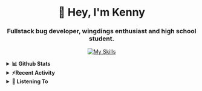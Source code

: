 <div align="center"> 

<h1> 👋 Hey, I'm Kenny </h1>
<h3> Fullstack bug developer, wingdings enthusiast and high school student. </h3>
 
[![My Skills](https://skillicons.dev/icons?i=js,ts,html,css,git)](https://skillicons.dev)
</div>
 
<details>
 <summary> <b>📊 Github Stats</b></summary>
  <br/>
  
[![GitHub Streak](https://github-readme-streak-stats.herokuapp.com?user=devkennyy&theme=dark&hide_border=true&date_format=M%20j%5B%2C%20Y%5D)](https://git.io/streak-stats)

![My GitHub stats](https://github-readme-stats.vercel.app/api?username=devkennyy&theme=slateorange&show_icons=true&title_color=f58804&hide_border=true&bg_color=101414&hide_title=true&count_private=true)
</details>

<details>
 <summary><b>⚡Recent Activity</b></summary>
 
 <!--START_SECTION:activity-->
1. 🎉 Merged PR [#11](https://github.com/devkennyy/devkennyy/pull/11) in [devkennyy/devkennyy](https://github.com/devkennyy/devkennyy)
2. 💪 Opened PR [#11](https://github.com/devkennyy/devkennyy/pull/11) in [devkennyy/devkennyy](https://github.com/devkennyy/devkennyy)
3. 🎉 Merged PR [#10](https://github.com/devkennyy/devkennyy/pull/10) in [devkennyy/devkennyy](https://github.com/devkennyy/devkennyy)
4. 💪 Opened PR [#10](https://github.com/devkennyy/devkennyy/pull/10) in [devkennyy/devkennyy](https://github.com/devkennyy/devkennyy)
5. ❗️ Opened issue [#147](https://github.com/devkennyy/rungeon/issues/147) in [devkennyy/rungeon](https://github.com/devkennyy/rungeon)
6. ❗️ Closed issue [#142](https://github.com/devkennyy/rungeon/issues/142) in [devkennyy/rungeon](https://github.com/devkennyy/rungeon)
7. 🎉 Merged PR [#145](https://github.com/devkennyy/rungeon/pull/145) in [devkennyy/rungeon](https://github.com/devkennyy/rungeon)
8. ❗️ Closed issue [#3](https://github.com/devkennyy/devkennyy/issues/3) in [devkennyy/devkennyy](https://github.com/devkennyy/devkennyy)
9. ❗️ Closed issue [#8](https://github.com/devkennyy/devkennyy/issues/8) in [devkennyy/devkennyy](https://github.com/devkennyy/devkennyy)
10. ❗️ Closed issue [#9](https://github.com/devkennyy/devkennyy/issues/9) in [devkennyy/devkennyy](https://github.com/devkennyy/devkennyy)
 <!--END_SECTION:activity-->
</details>

<details>
 <summary> <b>🎵 Listening To</b></summary>

 [![spotify-github-profile](https://spotify-github-profile.vercel.app/api/view?uid=zlnzp9s24yxie6ao0me0sksfd&cover_image=true&theme=default&bar_color_cover=false&bar_color=fb8c04)](https://github.com/kittinan/spotify-github-profile)

 </details>


